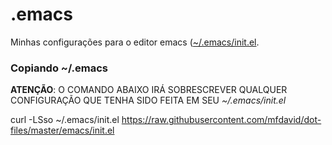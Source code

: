 # .emacs
Minhas configurações para o editor emacs ([~/.emacs/init.el](init.el).

### Copiando ~/.emacs

**ATENÇÃO**: O COMANDO ABAIXO IRÁ SOBRESCREVER QUALQUER CONFIGURAÇÃO QUE TENHA SIDO FEITA EM SEU *~/.emacs/init.el*

curl -LSso ~/.emacs/init.el https://raw.githubusercontent.com/mfdavid/dot-files/master/emacs/init.el
